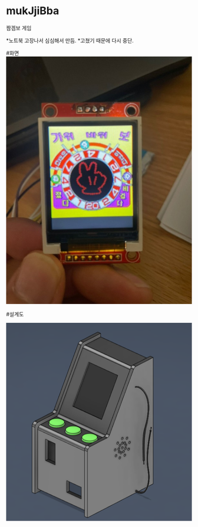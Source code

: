 # mukJjiBba
짬겜보 게임 

*노트북 고장나서 심심해서 만듬. 
*고쳤기 때문에 다시 중단.

#화면
![mukJjiBba](output_200212712.jpg)

#설계도 

![설계도](image2.png)
